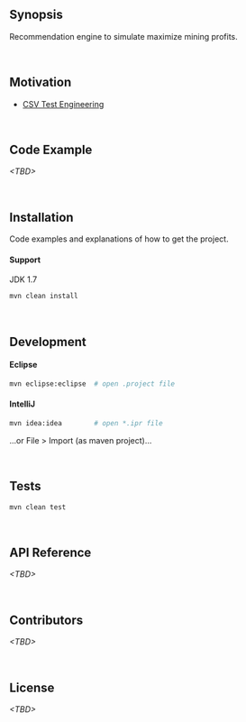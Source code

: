 ## Synopsis

Recommendation engine to simulate maximize mining profits.

<br>

## Motivation

* [CSV Test Engineering](https://github.com/CSVTestEngineering/InterviewQuestions)

<br>

## Code Example

_&lt;TBD>_

<br>

## Installation

Code examples and explanations of how to get the project.

#### Support

JDK 1.7

```sh
mvn clean install
```

<br>

## Development

#### Eclipse
```sh
mvn eclipse:eclipse  # open .project file
```

#### IntelliJ
```sh
mvn idea:idea        # open *.ipr file
```

...or File > Import (as maven project)...

<br>

## Tests

```sh
mvn clean test
```

<br>

## API Reference

_&lt;TBD>_

<br>

## Contributors

_&lt;TBD>_

<br>

## License

_&lt;TBD>_

<br>